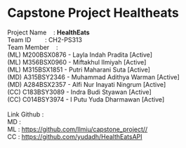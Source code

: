 # Capstone Project Healtheats

Project Name&nbsp;&nbsp;&nbsp;&nbsp;:&nbsp;**HealthEats** \
Team ID&nbsp;&nbsp;&nbsp;&nbsp;&nbsp;&nbsp;&nbsp;&nbsp;:&nbsp;CH2-PS313 \
Team Member&nbsp;&nbsp;&nbsp;&nbsp;: \
(ML) M200BSX0876 - Layla Indah Pradita [Active] \
(ML) M356BSX0960 - Miftakhul Ilmiyah [Active] \
(ML) M315BSX1851 - Putri Maharani Suta [Active] \
(MD) A315BSY2346 - Muhammad Adithya Warman [Active] \
(MD) A284BSX2357 - Alfi Nur Inayati Ningrum  [Active] \
(CC) C183BSY3089 - Indra Budi Styawan [Active] \
(CC) C014BSY3974 - I Putu Yuda Dharmawan [Active] \
\
Link Github : \
MD : \
ML : https://github.com/Ilmiu/capstone_project// \
CC : https://github.com/yudadh/HealthEatsAPI 





